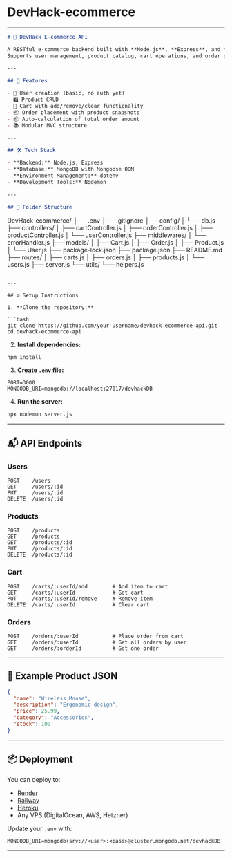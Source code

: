 # DevHack-ecommerce

---

```markdown
# 🛒 DevHack E-commerce API

A RESTful e-commerce backend built with **Node.js**, **Express**, and **MongoDB**.  
Supports user management, product catalog, cart operations, and order processing — perfect for learning or kickstarting an e-commerce app.

---

## 🚀 Features

- 🔐 User creation (basic, no auth yet)
- 🛍 Product CRUD
- 🛒 Cart with add/remove/clear functionality
- 📦 Order placement with product snapshots
- 📦 Auto-calculation of total order amount
- 📚 Modular MVC structure

---

## 🛠 Tech Stack

- **Backend:** Node.js, Express
- **Database:** MongoDB with Mongoose ODM
- **Environment Management:** dotenv
- **Development Tools:** Nodemon

---

## 📁 Folder Structure

```
DevHack-ecommerce/
├── .env
├── .gitignore
├── config/
│   └── db.js
├── controllers/
│   ├── cartController.js
│   ├── orderController.js
│   ├── productController.js
│   └── userController.js
├── middlewares/
│   └── errorHandler.js
├── models/
│   ├── Cart.js
│   ├── Order.js
│   ├── Product.js
│   └── User.js
├── package-lock.json
├── package.json
├── README.md
├── routes/
│   ├── carts.js
│   ├── orders.js
│   ├── products.js
│   └── users.js
├── server.js
└── utils/
    └── helpers.js



````

---

## ⚙️ Setup Instructions

1. **Clone the repository:**

```bash
git clone https://github.com/your-username/devhack-ecommerce-api.git
cd devhack-ecommerce-api
````

2. **Install dependencies:**

```bash
npm install
```

3. **Create `.env` file:**

```env
PORT=3000
MONGODB_URI=mongodb://localhost:27017/devhackDB
```

4. **Run the server:**

```bash
npx nodemon server.js
```

---

## 📬 API Endpoints

### Users

```
POST    /users
GET     /users/:id
PUT     /users/:id
DELETE  /users/:id
```

### Products

```
POST    /products
GET     /products
GET     /products/:id
PUT     /products/:id
DELETE  /products/:id
```

### Cart

```
POST    /carts/:userId/add        # Add item to cart
GET     /carts/:userId            # Get cart
PUT     /carts/:userId/remove     # Remove item
DELETE  /carts/:userId            # Clear cart
```

### Orders

```
POST    /orders/:userId           # Place order from cart
GET     /orders/:userId           # Get all orders by user
GET     /orders/:orderId          # Get one order
```

---

## 🧪 Example Product JSON

```json
{
  "name": "Wireless Mouse",
  "description": "Ergonomic design",
  "price": 25.99,
  "category": "Accessories",
  "stock": 100
}
```

---

## 📦 Deployment

You can deploy to:

* [Render](https://render.com)
* [Railway](https://railway.app)
* [Heroku](https://heroku.com)
* Any VPS (DigitalOcean, AWS, Hetzner)

Update your `.env` with:

```env
MONGODB_URI=mongodb+srv://<user>:<pass>@cluster.mongodb.net/devhackDB
```

---


